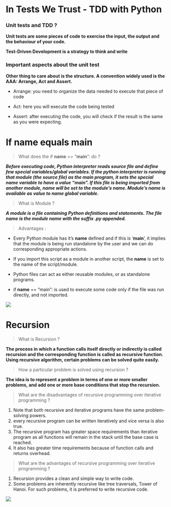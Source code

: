# In Tests We Trust - TDD with Python

### Unit tests and TDD ?  

**Unit tests are some pieces of code to exercise the input, the output and the behaviour of your code.** 

**Test-Driven Development is a strategy to think and write** 

### Important aspects about the unit test 

**Other thing to care about is the structure. A convention widely used is the AAA: Arrange, Act and Assert.** 

* Arrange: you need to organize the data needed to execute that piece of code 
    
* Act: here you will execute the code being tested 
    
* Assert: after executing the code, you will check if the result  is the same as you were expecting. 

# If name equals main 

> What does the if __name__ == “__main__”: do ? 

***Before executing code, Python interpreter reads source file and define few special variables/global variables. 
If the python interpreter is running that module (the source file) as the main program, it sets the special __name__ variable to have a value “__main__”. If this file is being imported from another module, __name__ will be set to the module’s name. Module’s name is available as value to __name__ global variable.*** 

> What is Module ? 

***A module is a file containing Python definitions and statements. The file name is the module name with the suffix .py appended.*** 

> Advantages :  

* Every Python module has it’s __name__ defined and if this is ‘__main__’, it implies that the module is being run standalone by the user and we can do corresponding appropriate actions. 

* If you import this script as a module in another script, the __name__ is set to the name of the script/module.

* Python files can act as either reusable modules, or as standalone programs.

* if __name__ == “main”: is used to execute some code only if the file was run directly, and not imported. 

![](https://www.thinktocode.com/wp-content/uploads/2018/02/red-green-refactor.png)

# Recursion 

> What is Recursion ?

**The process in which a function calls itself directly or indirectly is called recursion and the corresponding function is called as recursive function. Using recursive algorithm, certain problems can be solved quite easily.** 

> How a particular problem is solved using recursion ?

**The idea is to represent a problem in terms of one or more smaller problems, and add one or more base conditions that stop the recursion.** 

> What are the disadvantages of recursive programming over iterative programming ?

1. Note that both recursive and iterative programs have the same problem-solving powers. 
1. every recursive program can be written iteratively and vice versa is also true. 
1. The recursive program has greater space requirements than iterative program as all functions will remain in the stack until the base case is reached. 
1. It also has greater time requirements because of function calls and returns overhead. 

> What are the advantages of recursive programming over iterative programming ?

1. Recursion provides a clean and simple way to write code. 
1. Some problems are inherently recursive like tree traversals, Tower of Hanoi. For such problems, it is preferred to write recursive code.

![](https://cdn.educba.com/academy/wp-content/uploads/2019/11/Recursive-Function-in-Python.png)

